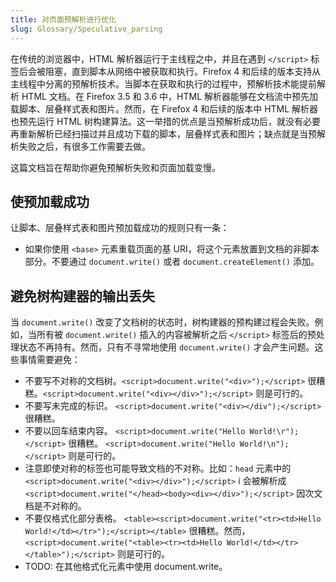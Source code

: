 ```yaml
---
title: 对页面预解析进行优化
slug: Glossary/Speculative_parsing
---
```


在传统的浏览器中，HTML 解析器运行于主线程之中，并且在遇到 `</script>` 标签后会被阻塞，直到脚本从网络中被获取和执行。Firefox 4 和后续的版本支持从主线程中分离的预解析技术。当脚本在获取和执行的过程中，预解析技术能提前解析 HTML 文档。在 Firefox 3.5 和 3.6 中，HTML 解析器能够在文档流中预先加载脚本、层叠样式表和图片。然而，在 Firefox 4 和后续的版本中 HTML 解析器也预先运行 HTML 树构建算法。这一举措的优点是当预解析成功后，就没有必要再重新解析已经扫描过并且成功下载的脚本，层叠样式表和图片；缺点就是当预解析失败之后，有很多工作需要去做。

这篇文档旨在帮助你避免预解析失败和页面加载变慢。

## 使预加载成功

让脚本、层叠样式表和图片预加载成功的规则只有一条：

- 如果你使用 `<base>` 元素重载页面的基 URI，将这个元素放置到文档的非脚本部分。不要通过 `document.write()` 或者 `document.createElement()` 添加。

## 避免树构建器的输出丢失

当 `document.write()` 改变了文档树的状态时，树构建器的预构建过程会失败。例如，当所有被 `document.write()` 插入的内容被解析之后 `</script>` 标签后的预处理状态不再持有。然而，只有不寻常地使用 `document.write()` 才会产生问题。这些事情需要避免：

- 不要写不对称的文档树。`<script>document.write("<div>");</script>` 很糟糕。`<script>document.write("<div></div>");</script>` 则是可行的。
- 不要写未完成的标识。 `<script>document.write("<div></div");</script>` 很糟糕。
- 不要以回车结束内容。 `<script>document.write("Hello World!\r");</script>` 很糟糕。 `<script>document.write("Hello World!\n");</script>` 则是可行的。
- 注意即使对称的标签也可能导致文档的不对称。比如：`head` 元素中的`<script>document.write("<div></div>");</script>` i 会被解析成 `<script>document.write("</head><body><div></div>");</script>` 因次文档是不对称的。
- 不要仅格式化部分表格。 `<table><script>document.write("<tr><td>Hello World!</td></tr>");</script></table>` 很糟糕。然而， `<script>document.write("<table><tr><td>Hello World!</td></tr></table>");</script>` 则是可行的。
- TODO: 在其他格式化元素中使用 document.write。
